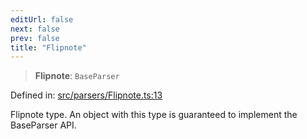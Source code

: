 ```yaml
---
editUrl: false
next: false
prev: false
title: "Flipnote"
---
```


> **Flipnote**: `BaseParser`

Defined in: [src/parsers/Flipnote.ts:13](https://github.com/jaames/flipnote.js/blob/8ec10f089e866d1297261b52ab6750bd899577ce/src/parsers/Flipnote.ts#L13)

Flipnote type. An object with this type is guaranteed to implement the BaseParser API.
